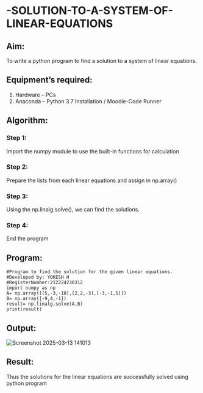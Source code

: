 # -SOLUTION-TO-A-SYSTEM-OF-LINEAR-EQUATIONS
## Aim:
To write a python program to find a solution to a system of linear equations.
## Equipment’s required:
1. 	Hardware – PCs
2. 	Anaconda – Python 3.7 Installation / Moodle-Code Runner
## Algorithm:
### Step 1: 
Import the numpy module to use the built-in functions for calculation
### Step 2: 
Prepare the lists from each linear equations and assign in np.array()
### Step 3: 
Using the np.linalg.solve(), we can find the solutions.
### Step 4: 
End the program
## Program:
```
#Program to find the solution for the given linear equations.
#Developed by: YOKESH H
#RegisterNumber:212224230312
import numpy as np
A= np.array([[5,-3,-10],[2,2,-3],[-3,-1,5]])
B= np.array([-9,4,-1])
result= np.linalg.solve(A,B)
print(result)
```
## Output:
![Screenshot 2025-03-13 141013](https://github.com/user-attachments/assets/da464c54-dc9f-45aa-a30c-d67462ad7508)

## Result: 
Thus the solutions for the linear equations are successfully solved using python program


